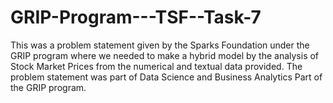 # GRIP-Program---TSF--Task-7
This was a problem statement given by the Sparks Foundation under the GRIP program where we needed to make a hybrid model by the analysis of Stock Market Prices from the numerical and textual data provided. The problem statement was part of Data Science and Business Analytics Part of the GRIP program.
